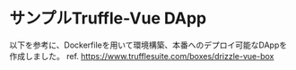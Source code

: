 # サンプルTruffle-Vue DApp
以下を参考に、Dockerfileを用いて環境構築、本番へのデプロイ可能なDAppを作成しました。
ref. https://www.trufflesuite.com/boxes/drizzle-vue-box

